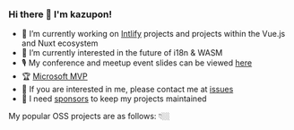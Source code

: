 ### Hi there 👋 I'm kazupon!

- 🏃 I’m currently working on [Intlify](https://github.com/orgs/intlify/projects/1) projects and projects within the Vue.js and Nuxt ecosystem
- 🌱 I’m currently interested in the future of i18n & WASM
- 🎙 My conference and meetup event slides can be viewed [here](https://speakerdeck.com/kazupon/)
- 🏆 [Microsoft MVP](https://mvp.microsoft.com/en-us/PublicProfile/5003668?fullName=Kazuya%20%20Kawaguchi)
- 💬 If you are interested in me, please contact me at [issues](https://github.com/kazupon/kazupon/issues/new?template=ama-template.md&title=hello!%20kazupon!)
- 💖 I need [sponsors](https://github.com/sponsors/kazupon) to keep my projects maintained

My popular OSS projects are as follows: 👇🏼

